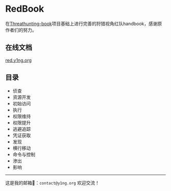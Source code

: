 # RedBook

在[Threathunting-book](https://github.com/12306Bro/Threathunting-book)项目基础上进行完善的狩猎视角红队handbook，感谢原作者们的努力。

## 在线文档

[red.y1ng.org](https://red.y1ng.org)

## 目录

-   侦查
-   资源开发
-   初始访问
-   执行
-   权限维持
-   权限提升
-   逃避追踪
-   凭证获取
-   发现
-   横行移动
-   命令与控制
-   渗出
-   影响

---

这是我的邮箱📮：`contact@y1ng.org` 欢迎交流！
